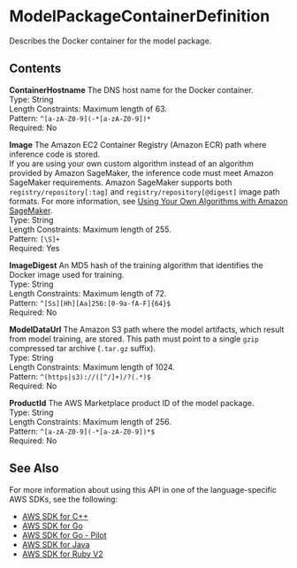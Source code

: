 # ModelPackageContainerDefinition<a name="API_ModelPackageContainerDefinition"></a>

Describes the Docker container for the model package\.

## Contents<a name="API_ModelPackageContainerDefinition_Contents"></a>

 **ContainerHostname**   <a name="SageMaker-Type-ModelPackageContainerDefinition-ContainerHostname"></a>
The DNS host name for the Docker container\.  
Type: String  
Length Constraints: Maximum length of 63\.  
Pattern: `^[a-zA-Z0-9](-*[a-zA-Z0-9])*`   
Required: No

 **Image**   <a name="SageMaker-Type-ModelPackageContainerDefinition-Image"></a>
The Amazon EC2 Container Registry \(Amazon ECR\) path where inference code is stored\.  
If you are using your own custom algorithm instead of an algorithm provided by Amazon SageMaker, the inference code must meet Amazon SageMaker requirements\. Amazon SageMaker supports both `registry/repository[:tag]` and `registry/repository[@digest]` image path formats\. For more information, see [Using Your Own Algorithms with Amazon SageMaker](https://docs.aws.amazon.com/sagemaker/latest/dg/your-algorithms.html)\.  
Type: String  
Length Constraints: Maximum length of 255\.  
Pattern: `[\S]+`   
Required: Yes

 **ImageDigest**   <a name="SageMaker-Type-ModelPackageContainerDefinition-ImageDigest"></a>
An MD5 hash of the training algorithm that identifies the Docker image used for training\.  
Type: String  
Length Constraints: Maximum length of 72\.  
Pattern: `^[Ss][Hh][Aa]256:[0-9a-fA-F]{64}$`   
Required: No

 **ModelDataUrl**   <a name="SageMaker-Type-ModelPackageContainerDefinition-ModelDataUrl"></a>
The Amazon S3 path where the model artifacts, which result from model training, are stored\. This path must point to a single `gzip` compressed tar archive \(`.tar.gz` suffix\)\.  
Type: String  
Length Constraints: Maximum length of 1024\.  
Pattern: `^(https|s3)://([^/]+)/?(.*)$`   
Required: No

 **ProductId**   <a name="SageMaker-Type-ModelPackageContainerDefinition-ProductId"></a>
The AWS Marketplace product ID of the model package\.  
Type: String  
Length Constraints: Maximum length of 256\.  
Pattern: `^[a-zA-Z0-9](-*[a-zA-Z0-9])*$`   
Required: No

## See Also<a name="API_ModelPackageContainerDefinition_SeeAlso"></a>

For more information about using this API in one of the language\-specific AWS SDKs, see the following:
+  [AWS SDK for C\+\+](https://docs.aws.amazon.com/goto/SdkForCpp/sagemaker-2017-07-24/ModelPackageContainerDefinition) 
+  [AWS SDK for Go](https://docs.aws.amazon.com/goto/SdkForGoV1/sagemaker-2017-07-24/ModelPackageContainerDefinition) 
+  [AWS SDK for Go \- Pilot](https://docs.aws.amazon.com/goto/SdkForGoPilot/sagemaker-2017-07-24/ModelPackageContainerDefinition) 
+  [AWS SDK for Java](https://docs.aws.amazon.com/goto/SdkForJava/sagemaker-2017-07-24/ModelPackageContainerDefinition) 
+  [AWS SDK for Ruby V2](https://docs.aws.amazon.com/goto/SdkForRubyV2/sagemaker-2017-07-24/ModelPackageContainerDefinition) 